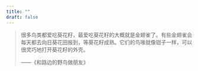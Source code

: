 ```yaml
---
title: ""
draft: false
---
```

> 很多鸟类都爱吃葵花籽，最爱吃葵花籽的大概就是金翅雀了。有些金翅雀会每天都去向日葵花田报到，等葵花籽成熟。它们的鸟喙就像钳子一样，可以很灵巧地打开葵花籽的外壳。
> 
> ——《和路边的野鸟做朋友》
